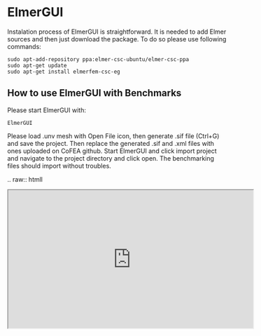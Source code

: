 # ElmerGUI

Instalation process of ElmerGUI is straightforward. It is needed to add Elmer sources and then just download the package. To do so please use following commands:


```
sudo apt-add-repository ppa:elmer-csc-ubuntu/elmer-csc-ppa
sudo apt-get update
sudo apt-get install elmerfem-csc-eg
```

## How  to use ElmerGUI with Benchmarks

Please start ElmerGUI with:


```
ElmerGUI
```
Please load .unv mesh with Open File icon, then generate .sif file (Ctrl+G) and save the project. Then replace the generated .sif and .xml files with ones uploaded on CoFEA github. Start ElmerGUI and click import project and navigate to the project directory and click open. The benchmarking files should import without troubles.

.. raw:: htmll

   <iframe width= "560" height="315" src="https://kitware.github.io/paraview-glance/app/"</iframe>
